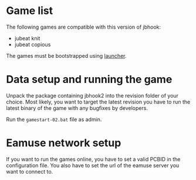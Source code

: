 # Game list

The following games are compatible with this version of jbhook:
* jubeat knit
* jubeat copious

The games must be bootstrapped using [launcher](../launcher.md).

# Data setup and running the game

Unpack the package containing jbhook2 into the revision folder of your choice.
Most likely, you want to target the latest revision you have to run the latest
binary of the game with any bugfixes by developers.

Run the `gamestart-02.bat` file as admin.

# Eamuse network setup

If you want to run the games online, you have to set a valid PCBID in the
configuration file. You also have to set the url of the eamuse server you want
to connect to.

